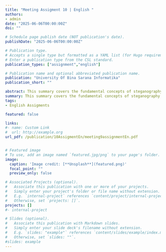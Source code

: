 ```yaml
---
title: "Meeting Assigment 10 | English "
authors:
- admin
date: "2025-06-06T00:00:00Z"
doi: ""

# Schedule page publish date (NOT publication's date).
publishDate: "2025-06-06T00:00:00Z"

# Publication type.
# Accepts a single type but formatted as a YAML list (for Hugo requirements).
# Enter a publication type from the CSL standard.
publication_types: ["assignment","english"]

# Publication name and optional abbreviated publication name.
publication: "University Of Bina Sarana Informatika"
publication_short: ""

abstract: This summary covers the fundamental concepts of steganography, which is defined as the art and science of writing hidden messages in such a way that their very existence is concealed from anyone other than the intended recipient. This method provides security through obscurity and is distinctly different from cryptography, which only obscures the meaning of a message but does not hide the message itself. The primary advantage of steganography is that its messages do not attract attention or arouse suspicion.
summary: This summary covers the fundamental concepts of steganography, which is defined as the art and science of writing hidden messages in such a way that their very existence is concealed from anyone other than the intended recipient. This method provides security through obscurity and is distinctly different from cryptography, which only obscures the meaning of a message but does not hide the message itself. The primary advantage of steganography is that its messages do not attract attention or arouse suspicion.
tags:
- English Assigments

featured: false

links:
#- name: Custom Link
#  url: http://example.org
url_pdf: /publication/10AssigmentEn/meeting9assignmentEn.pdf


# Featured image
# To use, add an image named `featured.jpg/png` to your page's folder. 
image:
  caption: 'Image credit: [**Unsplash**](featured.png)'
  focal_point: ""
  preview_only: false

# Associated Projects (optional).
#   Associate this publication with one or more of your projects.
#   Simply enter your project's folder or file name without extension.
#   E.g. `internal-project` references `content/project/internal-project/index.md`.
#   Otherwise, set `projects: []`.
projects: []
#- internal-project

# Slides (optional).
#   Associate this publication with Markdown slides.
#   Simply enter your slide deck's filename without extension.
#   E.g. `slides: "example"` references `content/slides/example/index.md`.
#   Otherwise, set `slides: ""`.
#slides: example
---
```


